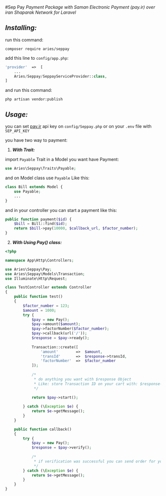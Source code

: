 #Sep Pay
*Payment Package with Saman Electronic Payment (pay.ir) over iran Shaparak Network for Laravel*

***Installing:***
-------------
run this command:

``composer require aries/seppay``

add this line to `config/app.php`:

```php
'provider'  =>  [
    ...
    Aries/Seppay/SeppayServiceProvider::class,
]
```

and run this command:

`php artisan vendor:publish`


***Usage:***
---------
you can set [pay.ir](https://pay.ir) api key on `config/Seppay.php` or on your `.env` file with `SEP_API_KEY`

you have two way to payment:
1. ***With Trait:***

import `Payable` Trait in a Model you want have Payment:

```php
use Aries\Seppay\Traits\Payable;
```
and on Model class use `Payable` Like this:
```php
class Bill extends Model {
    use Payable;
    ...
}
```
and in your controller you can start a payment like this:
```php
public function payment($id) {
    $bill = Bill::find($id);
    return $bill->pay(10000, $callback_url, $factor_number);
}
```

2. ***With Using Pay() class:***

```php
<?php

namespace App\Http\Controllers;

use Aries\Seppay\Pay;
use Aries\Seppay\Models\Transaction;
use Illuminate\Http\Request;

class TestController extends Controller
{
    public function test()
    {
        $factor_number = 123;
        $amount = 1000;
        try {
            $pay = new Pay();
            $pay->amount($amount);
            $pay->factorNumber($factor_number);
            $pay->callback(url('/'));
            $response = $pay->ready();
            
            Transaction::create([
                'amount'        =>  $amount,
                'transId'       =>  $response->transId,
                'factorNumber'  =>  $factor_number
            ]);
            
            /*
             * do anything you want with $response Object
             * Like: store Transaction ID on your cart with: $response->transId;
             */
            
            return $pay->start();

        } catch (\Exception $e) {
            return $e->getMessage();
        }
    }

    public function callback()
    {
        try {
            $pay = new Pay();
            $response = $pay->verify();
            
            /*
             * if verification was successful you can send order for your customer
             */
        } catch (\Exception $e) {
            return $e->getMessage();
        }
    }
}
```